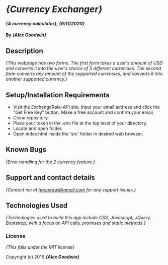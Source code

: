 # _{Currency Exchanger}_

#### _{A currency calculator}, {9/11/2020}_

#### By _**{Alex Goodwin}**_

## Description

_{This webpage has two forms. The first form takes a user's amount of USD and converts it into the user's choice of 5 different currencies. The second form converts any amount of the supported currencies, and converts it into another supported currency.}_

## Setup/Installation Requirements

* Visit the ExchangeRate-API site. Input your email address and click the "Get Free Key" button. Make a free account and confirm your email.
* Clone repository.
* Place your token in the .env file at the top level of your directory.
* Locate and open folder.
* Open index.html inside the 'src' folder in desired web browser. 



## Known Bugs

_{Error handling for the 2 currency feature.}_

## Support and contact details

_{Contact me at hagoodwi@gmail.com for any support issues.}_

## Technologies Used

_{Technologies used to build this app include CSS, Javascript, JQuery, Bootstrap, with a focus on API calls, promises and static methods.}_

### License

*{This falls under the MIT license}*

Copyright (c) 2016 **_{Alex Goodwin}_**